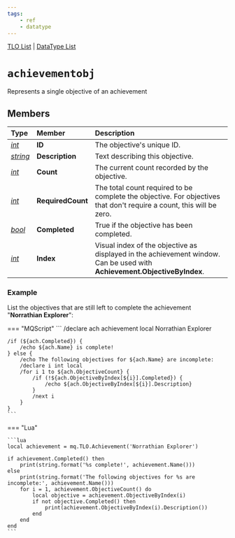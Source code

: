 ```yaml
---
tags:
    - ref
    - datatype
---
```

[TLO List](../top-level-objects/tlo-list.md) | [DataType List](../data-types/datatype-list.md)
# `achievementobj`

Represents a single objective of an achievement

## Members

| **Type** | **Member** | **Description** |
| :--- | :--- | :--- |
| [_int_](datatype-int.md) | **ID** | The objective's unique ID. |
| [_string_](datatype-string.md) | **Description** | Text describing this objective. |
| [_int_](datatype-int.md) | **Count** | The current count recorded by the objective. |
| [_int_](datatype-int.md) | **RequiredCount** | The total count required to be complete the objective. For objectives that don't require a count, this will be zero. |
| [_bool_](datatype-bool.md) | **Completed** | True if the objective has been completed. |
| [_int_](datatype-int.md) | **Index** | Visual index of the objective as displayed in the achievement window. Can be used with **Achievement.ObjectiveByIndex**. |

### Example

List the objectives that are still left to complete the achievement "**Norrathian Explorer**":

=== "MQScript"
    ```
    /declare ach achievement local Norrathian Explorer

    /if (${ach.Completed}) {
        /echo ${ach.Name} is complete!
    } else {
        /echo The following objectives for ${ach.Name} are incomplete:
        /declare i int local
        /for i 1 to ${ach.ObjectiveCount} {
            /if (!${ach.ObjectiveByIndex[${i}].Completed}) {
                /echo ${ach.ObjectiveByIndex[${i}].Description}
            }
            /next i
        }
    }
    ```

=== "Lua"

    ```lua
    local achievement = mq.TLO.Achievement('Norrathian Explorer')

    if achievement.Completed() then
        print(string.format('%s complete!', achievement.Name()))
    else
        print(string.format('The following objectives for %s are incomplete:', achievement.Name()))
        for i = 1, achievement.ObjectiveCount() do
            local objective = achievement.ObjectiveByIndex(i)
            if not objective.Completed() then
                print(achievement.ObjectiveByIndex(i).Description())
            end
        end
    end
    ```
